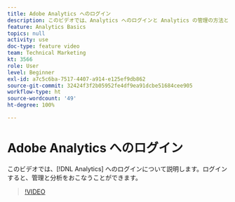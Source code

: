 ```yaml
---
title: Adobe Analytics へのログイン
description: このビデオでは、Analytics へのログインと Analytics の管理の方法と分析を開始する方法を説明します。
feature: Analytics Basics
topics: null
activity: use
doc-type: feature video
team: Technical Marketing
kt: 3566
role: User
level: Beginner
exl-id: a7c5c6ba-7517-4407-a914-e125ef9db862
source-git-commit: 32424f3f2b05952fe4df9ea91dcbe51684cee905
workflow-type: ht
source-wordcount: '49'
ht-degree: 100%

---
```


# Adobe Analytics へのログイン

このビデオでは、[!DNL Analytics] へのログインについて説明します。ログインすると、管理と分析をおこなうことができます。

>[!VIDEO](https://video.tv.adobe.com/v/28771/?quality=12)
